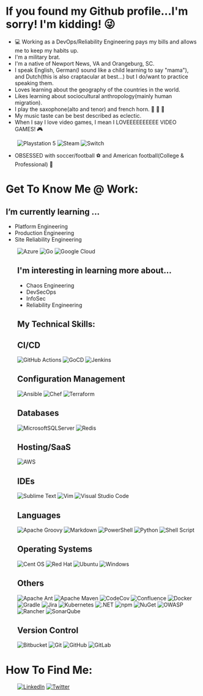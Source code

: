 # If you found my Github profile...I'm sorry!  I'm kidding! :stuck_out_tongue_winking_eye:

- :computer: Working as a DevOps/Reliability Engineering pays my bills and allows me to keep my habits up.
- I'm a military brat.
- I'm a native of Newport News, VA and Orangeburg, SC.
- I speak English, German(I sound like a child learning to say "mama"), and Dutch(this is also craptacular at best...) but I do/want to practice speaking them.
- Loves learning about the geography of the countries in the world.
- Likes learning about sociocultural anthropology(mainly human migration).
- I play the saxophone(alto and tenor) and french horn. 🎹 :musical_note: :saxophone: 
- My music taste can be best described as eclectic.
- When I say I love video games, I mean I LOVEEEEEEEEEE VIDEO GAMES! :video_game:

<div style="padding-left: 30px;">

![Playstation 5](https://img.shields.io/badge/Playstation%205-003791?style=for-the-badge&logo=playstation-5&logoColor=white)
![Steam](https://img.shields.io/badge/steam-%23000000.svg?style=for-the-badge&logo=steam&logoColor=white)
![Switch](https://img.shields.io/badge/Switch-E60012?style=for-the-badge&logo=nintendo-switch&logoColor=white)
</div>

- OBSESSED with soccer/football :soccer: and American football(College & Professional) :football:

# Get To Know Me @ Work:

## I’m currently learning ...
- Platform Engineering
- Production Engineering
- Site Reliability Engineering

<div style="padding-left: 30px;">

![Azure](https://img.shields.io/badge/azure-%230072C6.svg?style=for-the-badge&logo=microsoftazure&logoColor=white)
![Go](https://img.shields.io/badge/go-%2300ADD8.svg?style=for-the-badge&logo=go&logoColor=white)
![Google Cloud](https://img.shields.io/badge/GoogleCloud-%234285F4.svg?style=for-the-badge&logo=google-cloud&logoColor=white)

## I'm interesting in learning more about...
- Chaos Engineering
- DevSecOps
- InfoSec
- Reliability Engineering
## My Technical Skills: 

## CI/CD

![GitHub Actions](https://img.shields.io/badge/github%20actions-%232671E5.svg?style=for-the-badge&logo=githubactions&logoColor=white)
![GoCD](https://img.shields.io/static/v1?style=for-the-badge&message=GoCD&color=94399E&logo=GoCD&logoColor=FFFFFF&label=)
![Jenkins](https://img.shields.io/badge/jenkins-%232C5263.svg?style=for-the-badge&logo=jenkins&logoColor=white)

## Configuration Management

![Ansible](https://img.shields.io/badge/ansible-%231A1918.svg?style=for-the-badge&logo=ansible&logoColor=white)
![Chef](https://img.shields.io/static/v1?style=for-the-badge&message=Chef&color=222222&logo=Chef&logoColor=F09820&label=)
![Terraform](https://img.shields.io/badge/terraform-%235835CC.svg?style=for-the-badge&logo=terraform&logoColor=white)

## Databases

![MicrosoftSQLServer](https://img.shields.io/badge/Microsoft%20SQL%20Sever-CC2927?style=for-the-badge&logo=microsoft%20sql%20server&logoColor=white)
![Redis](https://img.shields.io/badge/redis-%23DD0031.svg?style=for-the-badge&logo=redis&logoColor=white)

## Hosting/SaaS

![AWS](https://img.shields.io/badge/AWS-%23FF9900.svg?style=for-the-badge&logo=amazon-aws&logoColor=white)

## IDEs

![Sublime Text](https://img.shields.io/badge/sublime_text-%23575757.svg?style=for-the-badge&logo=sublime-text&logoColor=important)
![Vim](https://img.shields.io/badge/VIM-%2311AB00.svg?style=for-the-badge&logo=vim&logoColor=white)
![Visual Studio Code](https://img.shields.io/badge/Visual%20Studio%20Code-0078d7.svg?style=for-the-badge&logo=visual-studio-code&logoColor=white)

## Languages

![Apache Groovy](https://img.shields.io/badge/Apache%20Groovy-4298B8.svg?style=for-the-badge&logo=Apache+Groovy&logoColor=white)
![Markdown](https://img.shields.io/badge/markdown-%23000000.svg?style=for-the-badge&logo=markdown&logoColor=white)
![PowerShell](https://img.shields.io/static/v1?style=for-the-badge&message=PowerShell&color=5391FE&logo=PowerShell&logoColor=FFFFFF&label=)
![Python](https://img.shields.io/badge/python-3670A0?style=for-the-badge&logo=python&logoColor=ffdd54)
![Shell Script](https://img.shields.io/badge/shell_script-%23121011.svg?style=for-the-badge&logo=gnu-bash&logoColor=white)

## Operating Systems

![Cent OS](https://img.shields.io/badge/cent%20os-002260?style=for-the-badge&logo=centos&logoColor=F0F0F0)
![Red Hat](https://img.shields.io/badge/Red%20Hat-EE0000?style=for-the-badge&logo=redhat&logoColor=white)
![Ubuntu](https://img.shields.io/badge/Ubuntu-E95420?style=for-the-badge&logo=ubuntu&logoColor=white)
![Windows](https://img.shields.io/badge/Windows-0078D6?style=for-the-badge&logo=windows&logoColor=white)

## Others
![Apache Ant](https://img.shields.io/badge/Apache%20Ant-A81C7D?style=for-the-badge&logo=Apache%20Ant&logoColor=white)
![Apache Maven](https://img.shields.io/badge/Apache%20Maven-C71A36?style=for-the-badge&logo=Apache%20Maven&logoColor=white)
![CodeCov](https://img.shields.io/badge/codecov-%23ff0077.svg?style=for-the-badge&logo=codecov&logoColor=white)
![Confluence](https://img.shields.io/badge/confluence-%23172BF4.svg?style=for-the-badge&logo=confluence&logoColor=white)
![Docker](https://img.shields.io/badge/docker-%230db7ed.svg?style=for-the-badge&logo=docker&logoColor=white)
![Gradle](https://img.shields.io/static/v1?style=for-the-badge&message=Gradle&color=02303A&logo=Gradle&logoColor=FFFFFF&label=)
![Jira](https://img.shields.io/badge/jira-%230A0FFF.svg?style=for-the-badge&logo=jira&logoColor=white)
![Kubernetes](https://img.shields.io/badge/kubernetes-%23326ce5.svg?style=for-the-badge&logo=kubernetes&logoColor=white)
![.NET](https://img.shields.io/static/v1?style=for-the-badge&message=.NET&color=512BD4&logo=.NET&logoColor=FFFFFF&label=)
![npm](https://img.shields.io/static/v1?style=for-the-badge&message=npm&color=CB3837&logo=npm&logoColor=FFFFFF&label=)
![NuGet](https://img.shields.io/static/v1?style=for-the-badge&message=NuGet&color=004880&logo=NuGet&logoColor=FFFFFF&label=)
![OWASP](https://img.shields.io/static/v1?style=for-the-badge&message=OWASP&color=000000&logo=OWASP&logoColor=FFFFFF&label=)
![Rancher](https://img.shields.io/badge/rancher-%230075A8.svg?style=for-the-badge&logo=rancher&logoColor=white)
![SonarQube](https://img.shields.io/static/v1?style=for-the-badge&message=SonarQube&color=4E9BCD&logo=SonarQube&logoColor=FFFFFF&label=)

## Version Control

![Bitbucket](https://img.shields.io/badge/bitbucket-%230047B3.svg?style=for-the-badge&logo=bitbucket&logoColor=white)
![Git](https://img.shields.io/badge/git-%23F05033.svg?style=for-the-badge&logo=git&logoColor=white)
![GitHub](https://img.shields.io/badge/github-%23121011.svg?style=for-the-badge&logo=github&logoColor=white)
![GitLab](https://img.shields.io/badge/gitlab-%23181717.svg?style=for-the-badge&logo=gitlab&logoColor=white)

</div>

# How To Find Me:

<div style="padding-left: 30px;">

[![LinkedIn](https://img.shields.io/badge/linkedin-%230077B5.svg?style=for-the-badge&logo=linkedin&logoColor=white)](https://www.linkedin.com/in/waynemajorit/)
[![Twitter](https://img.shields.io/badge/wamajor3-%231DA1F2.svg?&style=for-the-badge&logo=Twitter&logoColor=white)](https://twitter.com/wamajor3)
</div>